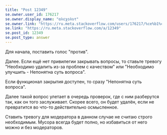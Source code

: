 ```yaml
---
title: "Post 12349"
se.owner.user_id: 176217
se.owner.display_name: "αλεχολυτ"
se.owner.link: "https://ru.meta.stackoverflow.com/users/176217/%ce%b1%ce%bb%ce%b5%cf%87%ce%bf%ce%bb%cf%85%cf%84"
se.link: "https://ru.meta.stackoverflow.com/a/12349"
se.post_id: 12349
se.post_type: answer
---
```

<p>Для начала, поставить голос &quot;против&quot;.</p>
<p>Далее. Если ещё нет привилегии закрывать вопросы, то ставьте тревогу &quot;Необходимо удалить из-за проблем с качеством&quot; или &quot;Необходимо улучшить - Непонятна суть вопроса&quot;.</p>
<p>Если функционал закрытия доступен, то сразу &quot;Непонятна суть вопроса&quot;.</p>
<p>Далее такой вопрос улетает в очередь проверок, где с ним разберутся так, как он того заслуживает. Скорее всего, он будет удалён, если не превратится во что-то действительно осмысленное.</p>
<p>Ставить тревогу для модератора в данном случае не считаю строго необходимым. Мусора всегда будет полно, но избавиться от него можно и без модераторов.</p>
